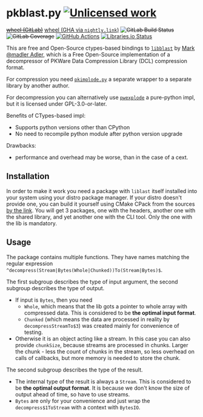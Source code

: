 pkblast.py [![Unlicensed work](https://raw.githubusercontent.com/unlicense/unlicense.org/master/static/favicon.png)](https://unlicense.org/)
==========
~~[wheel (GitLab)](https://gitlab.com/KOLANICH/pkblast.py/-/jobs/artifacts/master/raw/dist/pkblast-0.CI-py3-none-any.whl?job=build)~~
[wheel (GHA via `nightly.link`)](https://nightly.link/implode-compression-impls/pkblast.py/workflows/CI/master/pkblast-0.CI-py3-none-any.whl)
~~![GitLab Build Status](https://gitlab.com/KOLANICH/pkblast.py/badges/master/pipeline.svg)~~
~~![GitLab Coverage](https://gitlab.com/KOLANICH/pkblast.py/badges/master/coverage.svg)~~
[![GitHub Actions](https://github.com/implode-compression-impls/pkblast.py/workflows/CI/badge.svg)](https://github.com/implode-compression-impls/pkblast.py/actions/)
[![Libraries.io Status](https://img.shields.io/librariesio/github/implode-compression-impls/pkblast.py.svg)](https://libraries.io/github/implode-compression-impls/pkblast.py)

This are free and Open-Source ctypes-based bindings to [`libblast`](https://github.com/madler/zlib/tree/master/contrib/blast) by [Mark @madler Adler](https://github.com/madler), which is a Free Open-Source implementation of a decompressor of PKWare Data Compression Library (DCL) compression format.

For compression you need [`pkimplode.py`](https://github.com/implode-compression-impls/pkimplode.py) a separate wrapper to a separate library by another author.

For decompression you can alternatively use [`pwexplode`](https://github.com/Schallaven/pwexplode) a pure-python impl, but it is licensed under GPL-3.0-or-later.

Benefits of CTypes-based impl:

* Supports python versions other than CPython
* No need to recompile python module after python version upgrade

Drawbacks:
* performance and overhead may be worse, than in the case of a cext.

Installation
------------

In order to make it work you need a package with `liblast` itself installed into your system using your distro package manager. If your distro doesn't provide one, you can build it yourself using CMake CPack from the sources [by the link](https://github.com/implode-compression-impls/libblast). You will get 3 packages, one with the headers, another one with the shared library, and yet another one with the CLI tool. Only the one with the lib is mandatory.

Usage
-----

The package contains multiple functions. They have names matching the regular expression `^decompress(Stream|Bytes(Whole|Chunked))To(Stream|Bytes)$`.

The first subgroup describes the type of input argument, the second subgroup describes the type of output.
* If input is `Bytes`, then you need
    * `Whole`, which means that the lib gots a pointer to whole array with compressed data. This is considered to be **the optimal input format**.
    * `Chunked` (which means the data are processed in reality by `decompressStreamTo$3`) was created mainly for convenience of testing.
* Otherwise it is an object acting like a stream. In this case you can also provide `chunkSize`, because streams are processed in chunks. Larger the chunk - less the count of chunks in the stream, so less overhead on calls of callbacks, but more memory is needed to store the chunk.

The second subgroup describes the type of the result.
* The internal type of the result is always a `Stream`. This is considered to be **the optimal output format**. It is because we don't know the size of output ahead of time, so have to use streams.
* `Bytes` are only for your convenience and just wrap the `decompress$1ToStream` with a context with `BytesIO`.
